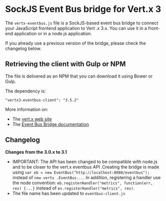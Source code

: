 # SockJS Event Bus bridge for Vert.x 3

The `vertx-eventbus.js` file is a SockJS-based event bus bridge to connect your JavaScript frontend application to Vert
.x 3.x. You can use it in a front-end application or in a node.js application.

If you already use a previous version of the bridge, please check the changelog below. 

## Retrieving the client with Gulp or NPM

The file is delivered as an NPM that you can download it using Bower or Gulp.

The dependency is:

```
"vertx3-eventbus-client": "3.5.2"
```

More information on:

* The [vert.x web site](http://vertx.io) 
* The [Event Bus Bridge documentation](http://vertx.io/docs/vertx-web/java/#_sockjs_event_bus_bridge) 

## Changelog

**Changes from the 3.0.x to 3.1**

* IMPORTANT: The API has been changed to be compatible with node.js and to be closer to the vert.x eventbus API
.Creating  the bridge is made using `var eb = new EventBus("http://localhost:8080/eventbus");` instead of `new vertx
.EventBus...`. In addition, registering a handler use the node convention: 
`eb.registerHandler("metrics", function(err, res) {...}` instead of `ev.registerHandler("metrics", res)`.
* The file name has been updated to `eventbus-client.js`